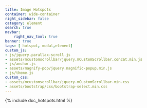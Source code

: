```yaml
---
title: Image Hotspots
container: wide-container
right_sidebar: false
category: element
search: true
navbar:
    right_nav_tool: true
banner: true
tags: [ hotspot, modal,element]
custom_js:
- js/jquery.parallax-scroll.js
- assets/mcustomscrollbar/jquery.mCustomScrollbar.concat.min.js
- js/anchor.js
- assets/magnify-pop/jquery.magnific-popup.min.js
- js/theme.js
custom_css:
- assets/mcustomscrollbar/jquery.mCustomScrollbar.min.css
- assets/bootstrap/css/bootstrap-select.min.css
---
```



{% include doc_hotspots.html %}